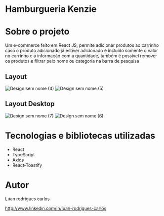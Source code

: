 # Hamburgueria Kenzie
###
# Sobre o projeto

Um e-commerce feito em React JS, permite adicionar produtos ao carrinho caso o produto adicionado já estiver adicionado é incluído somente o valor no carrinho e a informação com a quantidade, também é possível remover os produtos e filtrar pelo nome ou categoria na barra de pesquisa

## Layout 
![Design sem nome (4)](https://user-images.githubusercontent.com/106760673/211173015-7877ea73-99b5-4011-8625-9499eaca0c6b.png) ![Design sem nome (5)](https://user-images.githubusercontent.com/106760673/211173024-59d3217e-8290-47b3-8035-5375a967fba4.png)


## Layout Desktop
![Design sem nome (7)](https://user-images.githubusercontent.com/106760673/211173210-8ed2f714-feb3-4c06-994d-65707768b1d8.png) ![Design sem nome (6)](https://user-images.githubusercontent.com/106760673/211173191-5a6dd9e7-182d-4327-af31-cd64ed10f558.png)


# Tecnologias e bibliotecas utilizadas
- React 
- TypeScript
- Axios
- React-Toastify



# Autor

Luan rodrigues carlos

http://www.linkedin.com/in/luan-rodrigues-carlos

